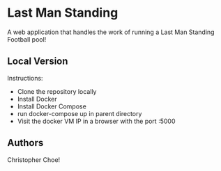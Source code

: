 # Last Man Standing
A web application that handles the work of running a Last Man Standing Football pool!

## Local Version
Instructions:
* Clone the repository locally
* Install Docker
* Install Docker Compose
* run docker-compose up in parent directory
* Visit the docker VM IP in a browser with the port :5000

## Authors
Christopher Choe!
